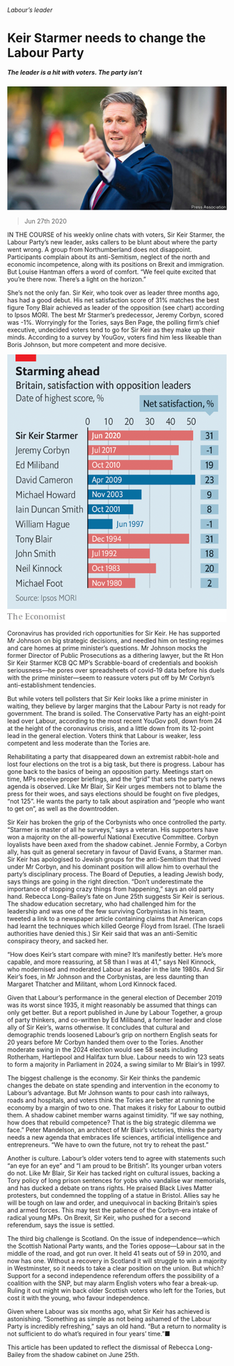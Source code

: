 ###### Labour’s leader

# Keir Starmer needs to change the Labour Party 

##### The leader is a hit with voters. The party isn’t 

![image](images/20200627_BRP002_0.jpg) 

> Jun 27th 2020 

IN THE COURSE of his weekly online chats with voters, Sir Keir Starmer, the Labour Party’s new leader, asks callers to be blunt about where the party went wrong. A group from Northumberland does not disappoint. Participants complain about its anti-Semitism, neglect of the north and economic incompetence, along with its positions on Brexit and immigration. But Louise Hantman offers a word of comfort. “We feel quite excited that you’re there now. There’s a light on the horizon.”

She’s not the only fan. Sir Keir, who took over as leader three months ago, has had a good debut. His net satisfaction score of 31% matches the best figure Tony Blair achieved as leader of the opposition (see chart) according to Ipsos MORI. The best Mr Starmer’s predecessor, Jeremy Corbyn, scored was -1%. Worryingly for the Tories, says Ben Page, the polling firm’s chief executive, undecided voters tend to go for Sir Keir as they make up their minds. According to a survey by YouGov, voters find him less likeable than Boris Johnson, but more competent and more decisive.

![image](images/20200627_BRC219.png) 


Coronavirus has provided rich opportunities for Sir Keir. He has supported Mr Johnson on big strategic decisions, and needled him on testing regimes and care homes at prime minister’s questions. Mr Johnson mocks the former Director of Public Prosecutions as a dithering lawyer, but the Rt Hon Sir Keir Starmer KCB QC MP’s Scrabble-board of credentials and bookish seriousness—he pores over spreadsheets of covid-19 data before his duels with the prime minister—seem to reassure voters put off by Mr Corbyn’s anti-establishment tendencies.


But while voters tell pollsters that Sir Keir looks like a prime minister in waiting, they believe by larger margins that the Labour Party is not ready for government. The brand is soiled. The Conservative Party has an eight-point lead over Labour, according to the most recent YouGov poll, down from 24 at the height of the coronavirus crisis, and a little down from its 12-point lead in the general election. Voters think that Labour is weaker, less competent and less moderate than the Tories are.

Rehabilitating a party that disappeared down an extremist rabbit-hole and lost four elections on the trot is a big task, but there is progress. Labour has gone back to the basics of being an opposition party. Meetings start on time, MPs receive proper briefings, and the “grid” that sets the party’s news agenda is observed. Like Mr Blair, Sir Keir urges members not to blame the press for their woes, and says elections should be fought on five pledges, “not 125”. He wants the party to talk about aspiration and “people who want to get on”, as well as the downtrodden.

Sir Keir has broken the grip of the Corbynists who once controlled the party. “Starmer is master of all he surveys,” says a veteran. His supporters have won a majority on the all-powerful National Executive Committee. Corbyn loyalists have been axed from the shadow cabinet. Jennie Formby, a Corbyn ally, has quit as general secretary in favour of David Evans, a Starmer man. Sir Keir has apologised to Jewish groups for the anti-Semitism that thrived under Mr Corbyn, and his dominant position will allow him to overhaul the party’s disciplinary process. The Board of Deputies, a leading Jewish body, says things are going in the right direction. “Don’t underestimate the importance of stopping crazy things from happening,” says an old party hand. Rebecca Long-Bailey’s fate on June 25th suggests Sir Keir is serious. The shadow education secretary, who had challenged him for the leadership and was one of the few surviving Corbynistas in his team, tweeted a link to a newspaper article containing claims that American cops had learnt the techniques which killed George Floyd from Israel. (The Israeli authorities have denied this.) Sir Keir said that was an anti-Semitic conspiracy theory, and sacked her.

“How does Keir’s start compare with mine? It’s manifestly better. He’s more capable, and more reassuring, at 58 than I was at 41,” says Neil Kinnock, who modernised and moderated Labour as leader in the late 1980s. And Sir Keir’s foes, in Mr Johnson and the Corbynistas, are less daunting than Margaret Thatcher and Militant, whom Lord Kinnock faced.

Given that Labour’s performance in the general election of December 2019 was its worst since 1935, it might reasonably be assumed that things can only get better. But a report published in June by Labour Together, a group of party thinkers, and co-written by Ed Miliband, a former leader and close ally of Sir Keir’s, warns otherwise. It concludes that cultural and demographic trends loosened Labour’s grip on northern English seats for 20 years before Mr Corbyn handed them over to the Tories. Another moderate swing in the 2024 election would see 58 seats including Rotherham, Hartlepool and Halifax turn blue. Labour needs to win 123 seats to form a majority in Parliament in 2024, a swing similar to Mr Blair’s in 1997.

The biggest challenge is the economy. Sir Keir thinks the pandemic changes the debate on state spending and intervention in the economy to Labour’s advantage. But Mr Johnson wants to pour cash into railways, roads and hospitals, and voters think the Tories are better at running the economy by a margin of two to one. That makes it risky for Labour to outbid them. A shadow cabinet member warns against timidity. “If we say nothing, how does that rebuild competence? That is the big strategic dilemma we face.” Peter Mandelson, an architect of Mr Blair’s victories, thinks the party needs a new agenda that embraces life sciences, artificial intelligence and entrepreneurs. “We have to own the future, not try to reheat the past.”

Another is culture. Labour’s older voters tend to agree with statements such “an eye for an eye” and “I am proud to be British”. Its younger urban voters do not. Like Mr Blair, Sir Keir has tacked right on cultural issues, backing a Tory policy of long prison sentences for yobs who vandalise war memorials, and has ducked a debate on trans rights. He praised Black Lives Matter protesters, but condemned the toppling of a statue in Bristol. Allies say he will be tough on law and order, and unequivocal in backing Britain’s spies and armed forces. This may test the patience of the Corbyn-era intake of radical young MPs. On Brexit, Sir Keir, who pushed for a second referendum, says the issue is settled.

The third big challenge is Scotland. On the issue of independence—which the Scottish National Party wants, and the Tories oppose—Labour sat in the middle of the road, and got run over. It held 41 seats out of 59 in 2010, and now has one. Without a recovery in Scotland it will struggle to win a majority in Westminster, so it needs to take a clear position on the union. But which? Support for a second independence referendum offers the possibility of a coalition with the SNP, but may alarm English voters who fear a break-up. Ruling it out might win back older Scottish voters who left for the Tories, but cost it with the young, who favour independence.

Given where Labour was six months ago, what Sir Keir has achieved is astonishing. “Something as simple as not being ashamed of the Labour Party is incredibly refreshing,” says an old hand. “But a return to normality is not sufficient to do what’s required in four years’ time.”■

 This article has been updated to reflect the dismissal of Rebecca Long-Bailey from the shadow cabinet on June 25th.

